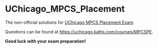 # UChicago_MPCS_Placement
The non-official solutions for [UChicago MPCS Placement Exam](https://masters.cs.uchicago.edu/page/programming-placement-exam-instructions). 

Questions can be found at https://uchicago.kattis.com/courses/MPCSPE. 

**Good luck with your exam preparation!**
